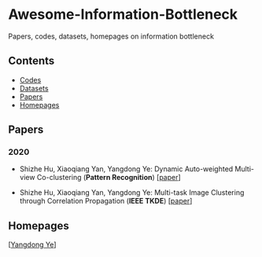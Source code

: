 # Awesome-Information-Bottleneck
Papers, codes, datasets, homepages on information bottleneck

## Contents
* [Codes](#codes)
* [Datasets](#datasets)
* [Papers](#papers)
* [Homepages](#homepages)


## Papers

### 2020


- <a name=""></a> Shizhe Hu, Xiaoqiang Yan, Yangdong Ye: Dynamic Auto-weighted Multi-view Co-clustering (**Pattern Recognition**) [[paper](https://www.sciencedirect.com/science/article/pii/S0031320319304029)]

- <a name=""></a> Shizhe Hu, Xiaoqiang Yan, Yangdong Ye: Multi-task Image Clustering through Correlation Propagation (**IEEE TKDE**) [[paper](https://ieeexplore.ieee.org/document/8812907)]

## Homepages

[[Yangdong Ye](http://www5.zzu.edu.cn/mlis/Home.htm)]
